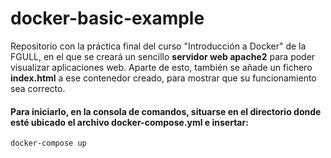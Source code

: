 # docker-basic-example
Repositorio con la práctica final del curso "Introducción a Docker" de la FGULL, en el que se creará un sencillo **servidor web apache2** para poder visualizar aplicaciones web. Aparte de esto, también se añade un fichero **index.html** a ese contenedor creado, para mostrar que su funcionamiento sea correcto.

#### Para iniciarlo, en la consola de comandos, situarse en el directorio donde esté ubicado el archivo docker-compose.yml e insertar:
`docker-compose up`
